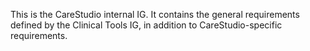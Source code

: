 This is the CareStudio internal IG.  It contains the general requirements
defined by the Clinical Tools IG, in addition to CareStudio-specific
requirements.

